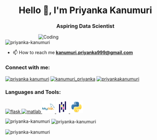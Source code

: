 <h1 align="center">Hello 👋, I'm Priyanka Kanumuri</h1>
<h3 align="center">Aspiring Data Scientist</h3>

<img align="right" alt="Coding" width="400" src="https://eforms.com/images/2016/08/Step-2-%E2%80%93-Draft-a-Release-of-Liability-550x309.png">


<p align="left"> <img src="https://komarev.com/ghpvc/?username=priyanka-kanumuri&label=Profile%20views&color=0e75b6&style=flat" alt="priyanka-kanumuri" /> </p>

- 📫 How to reach me **kanumuri.priyanka999@gmail.com**

<h3 align="left">Connect with me:</h3>
<p align="left">
<a href="https://linkedin.com/in/priyankakanumuri" target="blank"><img align="center" src="https://raw.githubusercontent.com/rahuldkjain/github-profile-readme-generator/master/src/images/icons/Social/linked-in-alt.svg" alt="priyanka kanumuri" height="30" width="40" /></a>
<a href="https://instagram.com/kanumuri_priyanka" target="blank"><img align="center" src="https://raw.githubusercontent.com/rahuldkjain/github-profile-readme-generator/master/src/images/icons/Social/instagram.svg" alt="kanumuri_priyanka" height="30" width="40" /></a>
<a href="https://www.hackerrank.com/priyankakanumuri" target="blank"><img align="center" src="https://raw.githubusercontent.com/rahuldkjain/github-profile-readme-generator/master/src/images/icons/Social/hackerrank.svg" alt="priyankakanumuri" height="30" width="40" /></a>
</p>

<h3 align="left">Languages and Tools:</h3>
<p align="left"> <a href="https://flask.palletsprojects.com/" target="_blank" rel="noreferrer"> <img src="https://www.vectorlogo.zone/logos/pocoo_flask/pocoo_flask-icon.svg" alt="flask" width="40" height="40"/> </a> <a href="https://www.mathworks.com/" target="_blank" rel="noreferrer"> <img src="https://upload.wikimedia.org/wikipedia/commons/2/21/Matlab_Logo.png" alt="matlab" width="40" height="40"/> </a> <a href="https://www.mysql.com/" target="_blank" rel="noreferrer"> <img src="https://raw.githubusercontent.com/devicons/devicon/master/icons/mysql/mysql-original-wordmark.svg" alt="mysql" width="40" height="40"/> </a> <a href="https://pandas.pydata.org/" target="_blank" rel="noreferrer"> <img src="https://raw.githubusercontent.com/devicons/devicon/2ae2a900d2f041da66e950e4d48052658d850630/icons/pandas/pandas-original.svg" alt="pandas" width="40" height="40"/> </a> <a href="https://www.python.org" target="_blank" rel="noreferrer"> <img src="https://raw.githubusercontent.com/devicons/devicon/master/icons/python/python-original.svg" alt="python" width="40" height="40"/> </a> </p>

<p><img align="left" src="https://github-readme-stats.vercel.app/api/top-langs?username=priyanka-kanumuri&show_icons=true&locale=en&layout=compact" alt="priyanka-kanumuri" /></p>

<p>&nbsp;<img align="center" src="https://github-readme-stats.vercel.app/api?username=priyanka-kanumuri&show_icons=true&locale=en" alt="priyanka-kanumuri" /></p>

<p><img align="center" src="https://github-readme-streak-stats.herokuapp.com/?user=priyanka-kanumuri&" alt="priyanka-kanumuri" /></p>





